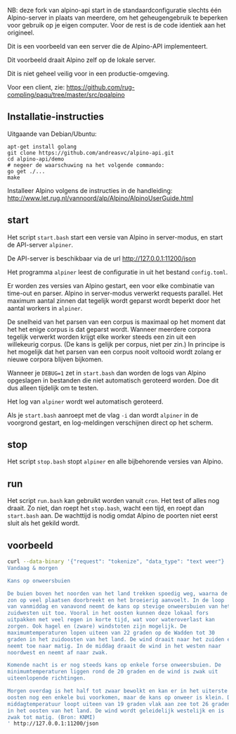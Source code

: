 NB: deze fork van alpino-api start in de standaardconfiguratie slechts één
Alpino-server in plaats van meerdere, om het geheugengebruik te beperken voor
gebruik op je eigen computer. Voor de rest is de code identiek aan het origineel.

Dit is een voorbeeld van een server die de Alpino-API implementeert.

Dit voorbeeld draait Alpino zelf op de lokale server.

Dit is niet geheel veilig voor in een productie-omgeving.

Voor een client, zie: https://github.com/rug-compling/paqu/tree/master/src/pqalpino

## Installatie-instructies

Uitgaande van Debian/Ubuntu:

	apt-get install golang
	git clone https://github.com/andreasvc/alpino-api.git
	cd alpino-api/demo
	# negeer de waarschuwing na het volgende commando:
	go get ./...
	make

Installeer Alpino volgens de instructies in de handleiding:
http://www.let.rug.nl/vannoord/alp/Alpino/AlpinoUserGuide.html

## start

Het script `start.bash` start een versie van Alpino in
server-modus, en start de API-server `alpiner`.

De API-server is beschikbaar via de url http://127.0.0.1:11200/json

Het programma `alpiner` leest de configuratie in uit het bestand
`config.toml`.

Er worden zes versies van Alpino gestart, een voor elke combinatie van
time-out en parser. Alpino in server-modus verwerkt requests parallel.
Het maximum aantal zinnen dat tegelijk wordt geparst wordt beperkt door
het aantal workers in `alpiner`.

De snelheid van het parsen van een corpus is maximaal op het moment dat
het het enige corpus is dat geparst wordt. Wanneer meerdere corpora
tegelijk verwerkt worden krijgt elke worker steeds een zin uit een
willekeurig corpus. (De kans is gelijk per corpus, niet per zin.) In
principe is het mogelijk dat het parsen van een corpus nooit voltooid
wordt zolang er nieuwe corpora blijven bijkomen.

Wanneer je `DEBUG=1` zet in `start.bash` dan worden de logs van Alpino
opgeslagen in bestanden die niet automatisch geroteerd worden. Doe dit
dus alleen tijdelijk om te testen.

Het log van `alpiner` wordt wel automatisch geroteerd.

Als je `start.bash` aanroept met de vlag `-i` dan wordt `alpiner` in de
voorgrond gestart, en log-meldingen verschijnen direct op het scherm.

## stop

Het script `stop.bash` stopt `alpiner` en alle bijbehorende versies van
Alpino.

## run

Het script `run.bash` kan gebruikt worden vanuit `cron`. Het test of
alles nog draait. Zo niet, dan roept het `stop.bash`, wacht een tijd, en
roept dan `start.bash` aan. De wachttijd is nodig omdat Alpino de
poorten niet eerst sluit als het gekild wordt.

## voorbeeld

```sh
curl --data-binary '{"request": "tokenize", "data_type": "text weer"}
Vandaag & morgen

Kans op onweersbuien

De buien boven het noorden van het land trekken spoedig weg, waarna de
zon op veel plaatsen doorbreekt en het broeierig aanvoelt. In de loop
van vanmiddag en vanavond neemt de kans op stevige onweersbuien van het
zuidwesten uit toe. Vooral in het oosten kunnen deze lokaal fors
uitpakken met veel regen in korte tijd, wat voor wateroverlast kan
zorgen. Ook hagel en (zware) windstoten zijn mogelijk. De
maximumtemperaturen lopen uiteen van 22 graden op de Wadden tot 30
graden in het zuidoosten van het land. De wind draait naar het zuiden en
neemt toe naar matig. In de middag draait de wind in het westen naar
noordwest en neemt af naar zwak.

Komende nacht is er nog steeds kans op enkele forse onweersbuien. De
minimumtemperaturen liggen rond de 20 graden en de wind is zwak uit
uiteenlopende richtingen.

Morgen overdag is het half tot zwaar bewolkt en kan er in het uiterste
oosten nog een enkele bui voorkomen, maar de kans op onweer is klein. De
middagtemperatuur loopt uiteen van 19 graden vlak aan zee tot 26 graden
in het oosten van het land. De wind wordt geleidelijk westelijk en is
zwak tot matig. (Bron: KNMI)
' http://127.0.0.1:11200/json
```
